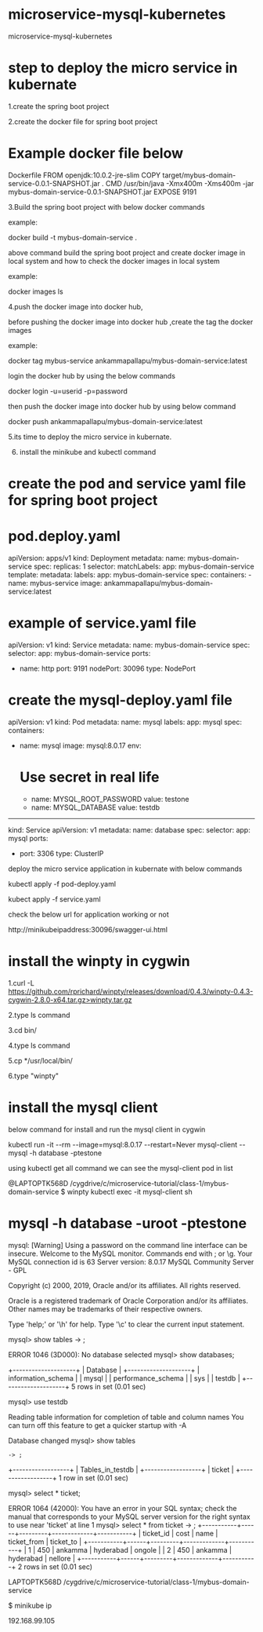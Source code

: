 # microservice-mysql-kubernetes
microservice-mysql-kubernetes

step to deploy the micro service in kubernate
===========================================

1.create the spring boot project


2.create the docker file for spring boot project

Example docker file below
=========================
Dockerfile
FROM openjdk:10.0.2-jre-slim COPY target/mybus-domain-service-0.0.1-SNAPSHOT.jar . CMD /usr/bin/java -Xmx400m -Xms400m -jar mybus-domain-service-0.0.1-SNAPSHOT.jar EXPOSE 9191


3.Build the spring boot project with below docker commands

example:

docker build -t mybus-domain-service .

above command build the spring boot project and create docker image in local system and how to check the docker images in local system

example: 

docker images ls


4.push the docker image into docker hub,

before pushing the docker image into docker hub ,create the tag the docker images

example:

docker tag mybus-service ankammapallapu/mybus-domain-service:latest

login the docker hub by using the below commands

docker login -u=userid -p=password

then push the docker image into docker hub by using below command

docker push ankammapallapu/mybus-domain-service:latest




5.its time to deploy the micro service in kubernate.

6. install the minikube and kubectl command

create the pod and service yaml file for spring boot project
==========================================================

pod.deploy.yaml
==================
apiVersion: apps/v1
kind: Deployment
metadata:
  name: mybus-domain-service
spec:
  replicas: 1
  selector:
    matchLabels:
      app: mybus-domain-service
  template:
    metadata:
      labels:
        app: mybus-domain-service
    spec:
      containers:
      - name: mybus-service
        image: ankammapallapu/mybus-domain-service:latest


example of service.yaml file
============================

apiVersion: v1
kind: Service
metadata:
  name: mybus-domain-service
spec:
  selector:
    app: mybus-domain-service
  ports:
  - name: http
    port: 9191
    nodePort: 30096
  type: NodePort

  
 create the mysql-deploy.yaml file
 ==============================
 apiVersion: v1
kind: Pod
metadata:
  name: mysql
  labels:
    app: mysql
spec:
  containers:
   - name: mysql
     image: mysql:8.0.17
     env:
      # Use secret in real life
      - name: MYSQL_ROOT_PASSWORD
        value: testone
      - name: MYSQL_DATABASE
        value: testdb
---
kind: Service
apiVersion: v1
metadata:
  name: database
spec:
  selector:
    app: mysql
  ports:
  - port: 3306
  type: ClusterIP

 
 
 
deploy the micro service application in kubernate with below commands


kubectl apply -f pod-deploy.yaml 

kubect apply -f service.yaml


check the below url for application working or not

http://minikubeipaddress:30096/swagger-ui.html




install the winpty in cygwin
==============================
1.curl -L https://github.com/rprichard/winpty/releases/download/0.4.3/winpty-0.4.3-cygwin-2.8.0-x64.tar.gz>winpty.tar.gz

2.type ls command

3.cd bin/

4.type ls command

5.cp */usr/local/bin/

6.type "winpty"

install the mysql client
==============================
below command for install and run the mysql client in cygwin


kubectl run -it --rm --image=mysql:8.0.17 --restart=Never mysql-client -- mysql -h database -ptestone



using kubectl get all command we can see the mysql-client pod in list


@LAPTOPTK568D /cygdrive/c/microservice-tutorial/class-1/mybus-domain-service
$ winpty kubectl exec -it mysql-client sh

# mysql -h database -uroot -ptestone
mysql: [Warning] Using a password on the command line interface can be insecure.
Welcome to the MySQL monitor.  Commands end with ; or \g.
Your MySQL connection id is 63
Server version: 8.0.17 MySQL Community Server - GPL

Copyright (c) 2000, 2019, Oracle and/or its affiliates. All rights reserved.

Oracle is a registered trademark of Oracle Corporation and/or its
affiliates. Other names may be trademarks of their respective
owners.

Type 'help;' or '\h' for help. Type '\c' to clear the current input statement.

mysql> show tables
    -> ;
    
    
ERROR 1046 (3D000): No database selected
mysql> show databases;


+--------------------+
| Database           |
+--------------------+
| information_schema |
| mysql              |
| performance_schema |
| sys                |
| testdb             |
+--------------------+
5 rows in set (0.01 sec)

mysql> use testdb


Reading table information for completion of table and column names
You can turn off this feature to get a quicker startup with -A

Database changed
mysql> show tables

    -> ;
+------------------+
| Tables_in_testdb |
+------------------+
| ticket           |
+------------------+
1 row in set (0.01 sec)

mysql> select * ticket;


ERROR 1064 (42000): You have an error in your SQL syntax; check the manual that corresponds to your MySQL server version for the right syntax to use near 'ticket' at line 1
mysql> select * from ticket
    -> ;
+-----------+------+---------+-------------+-----------+
| ticket_id | cost | name    | ticket_from | ticket_to |
+-----------+------+---------+-------------+-----------+
|         1 |  450 | ankamma | hyderabad   | ongole    |
|         2 |  450 | ankamma | hyderabad   | nellore   |
+-----------+------+---------+-------------+-----------+
2 rows in set (0.01 sec)

LAPTOPTK568D /cygdrive/c/microservice-tutorial/class-1/mybus-domain-service

$ minikube ip

192.168.99.105

